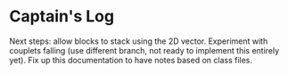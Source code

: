 # Captain's Log

Next steps: allow blocks to stack using the 2D vector. Experiment with couplets falling (use different branch, not ready to implement this entirely yet). Fix up this documentation to have notes based on class files.
